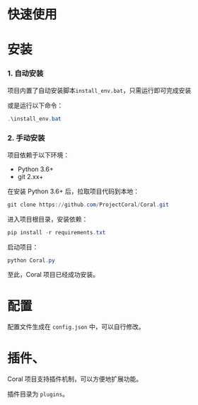 # 快速使用

# 安装

### 1. 自动安装

项目内置了自动安装脚本`install_env.bat`，只需运行即可完成安装

或是运行以下命令：

```powershell
.\install_env.bat
```

### 2. 手动安装

项目依赖于以下环境：

- Python 3.6+
- git 2.xx+

在安装 Python 3.6+ 后，拉取项目代码到本地：

```powershell
git clone https://github.com/ProjectCoral/Coral.git
```

进入项目根目录，安装依赖：

```powershell
pip install -r requirements.txt
```

启动项目：

```powershell
python Coral.py
```

至此，Coral 项目已经成功安装。

# 配置

配置文件生成在 `config.json` 中，可以自行修改。

# 插件、

Coral 项目支持插件机制，可以方便地扩展功能。

插件目录为 `plugins`。